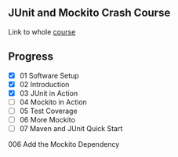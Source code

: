 ## JUnit and Mockito Crash Course




Link to whole [course](https://www.udemy.com/junitandmockitocrashcourse/)

## Progress


- [x] 01 Software Setup
- [x] 02 Introduction
- [x] 03 JUnit in Action
- [ ] 04 Mockito in Action
- [ ] 05 Test Coverage
- [ ] 06 More Mockito
- [ ] 07 Maven and JUnit Quick Start

006 Add the Mockito Dependency